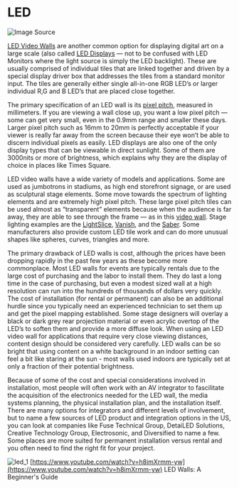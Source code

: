 # LED

![Image Source](../../.gitbook/assets/1cfgXp4UTSxhitHAUKvxIig.jpeg)

[LED Video Walls](http://pixelflexled.com/led-university/) are another common option for displaying digital art on a large scale (also called [LED Displays](https://en.wikipedia.org/wiki/LED\_display) — not to be confused with LED Monitors where the light source is simply the LED backlight). These are usually comprised of individual tiles that are linked together and driven by a special display driver box that addresses the tiles from a standard monitor input. The tiles are generally either single all-in-one RGB LED’s or larger individual R,G and B LED’s that are placed close together.&#x20;

The primary specification of an LED wall is its [pixel pitch](https://www.dgicommunications.com/what-is-pixel-pitch/), measured in millimeters. If you are viewing a wall close up, you want a low pixel pitch — some can get very small, even in the 0.9mm range and smaller these days. Larger pixel pitch such as 16mm to 20mm is perfectly acceptable if your viewer is really far away from the screen because their eye won’t be able to discern individual pixels as easily. LED displays are also one of the only display types that can be viewable in direct sunlight. Some of them are 3000nits or more of brightness, which explains why they are the display of choice in places like Times Square.

LED video walls have a wide variety of models and applications. Some are used as jumbotrons in stadiums, as high end storefront signage, or are used as sculptural stage elements. Some move towards the spectrum of lighting elements and are extremely high pixel pitch. These large pixel pitch tiles can be used almost as “transparent” elements because when the audience is far away, they are able to see through the frame — as in this [video wall](https://vimeo.com/143733724). Stage lighting examples are the [LightSlice](https://lmg.net/technology/lightslice/), [Vanish](https://lmg.net/technology/vanish-25-mm/), and the [Saber](http://www.upstaging.com/saber/). Some manufacturers also provide custom LED tile work and can do more unusual shapes like spheres, curves, triangles and more.

The primary drawback of LED walls is cost, although the prices have been dropping rapidly in the past few years as these become more commonplace. Most LED walls for events are typically rentals due to the large cost of purchasing and the labor to install them. They do last a long time in the case of purchasing, but even a modest sized wall at a high resolution can run into the hundreds of thousands of dollars very quickly. The cost of installation (for rental or permanent) can also be an additional hurdle since you typically need an experienced technician to set them up and get the pixel mapping established. Some stage designers will overlay a black or dark grey rear projection material or even acrylic overtop of the LED’s to soften them and provide a more diffuse look. When using an LED video wall for applications that require very close viewing distances, content design should be considered very carefully. LED walls can be so bright that using content on a white background in an indoor setting can feel a bit like staring at the sun - most walls used indoors are typically set at only a fraction of their potential brightness.

Because of some of the cost and special considerations involved in installation, most people will often work with an AV integrator to fascilitate the acquisition of the electronics needed for the LED wall, the media systems planning, the physical installation plan, and the installation itself. There are many options for integrators and different levels of involvement, but to name a few sources of LED product and integration options in the US, you can look at companies like Fuse Technical Group, DetaiLED Solutions, Creative Technology Group, Electrosonic, and Diversified to name a few. Some places are more suited for permanent installation versus rental and you often need to find the right fit for your project.

![led_1](../../video_embed_images/led_1.jpg) [https://www.youtube.com/watch?v=h8imXrmm-yw](https://www.youtube.com/watch?v=h8imXrmm-yw)
LED Walls: A Beginner's Guide

